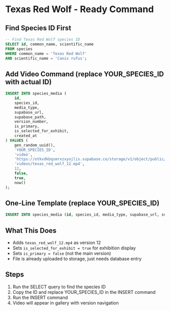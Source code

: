 # Texas Red Wolf - Ready Command

## Find Species ID First

```sql
-- Find Texas Red Wolf species ID
SELECT id, common_name, scientific_name 
FROM species 
WHERE common_name = 'Texas Red Wolf' 
AND scientific_name = 'Canis rufus';
```

## Add Video Command (replace YOUR_SPECIES_ID with actual ID)

```sql
INSERT INTO species_media (
    id,
    species_id,
    media_type,
    supabase_url,
    supabase_path,
    version_number,
    is_primary,
    is_selected_for_exhibit,
    created_at
) VALUES (
    gen_random_uuid(),
    'YOUR_SPECIES_ID',
    'video',
    'https://otkvdkbqsmrxzxyojlis.supabase.co/storage/v1/object/public/species-media/videos/texas_red_wolf_12.mp4',
    'videos/texas_red_wolf_12.mp4',
    12,
    false,
    true,
    now()
);
```

## One-Line Template (replace YOUR_SPECIES_ID)

```sql
INSERT INTO species_media (id, species_id, media_type, supabase_url, supabase_path, version_number, is_primary, is_selected_for_exhibit, created_at) VALUES (gen_random_uuid(), 'YOUR_SPECIES_ID', 'video', 'https://otkvdkbqsmrxzxyojlis.supabase.co/storage/v1/object/public/species-media/videos/texas_red_wolf_12.mp4', 'videos/texas_red_wolf_12.mp4', 12, false, true, now());
```

## What This Does
- Adds `texas_red_wolf_12.mp4` as version 12
- Sets `is_selected_for_exhibit = true` for exhibition display
- Sets `is_primary = false` (not the main version)
- File is already uploaded to storage, just needs database entry

## Steps
1. Run the SELECT query to find the species ID
2. Copy the ID and replace YOUR_SPECIES_ID in the INSERT command
3. Run the INSERT command
4. Video will appear in gallery with version navigation
